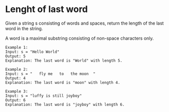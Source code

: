 # Lenght of last word
Given a string s consisting of words and spaces, return the length of the last word in the string.

A word is a maximal substring consisting of non-space characters only.

    Example 1:
    Input: s = "Hello World"
    Output: 5
    Explanation: The last word is "World" with length 5.

    Example 2:
    Input: s = "   fly me   to   the moon  "
    Output: 4
    Explanation: The last word is "moon" with length 4.

    Example 3:
    Input: s = "luffy is still joyboy"
    Output: 6
    Explanation: The last word is "joyboy" with length 6.
